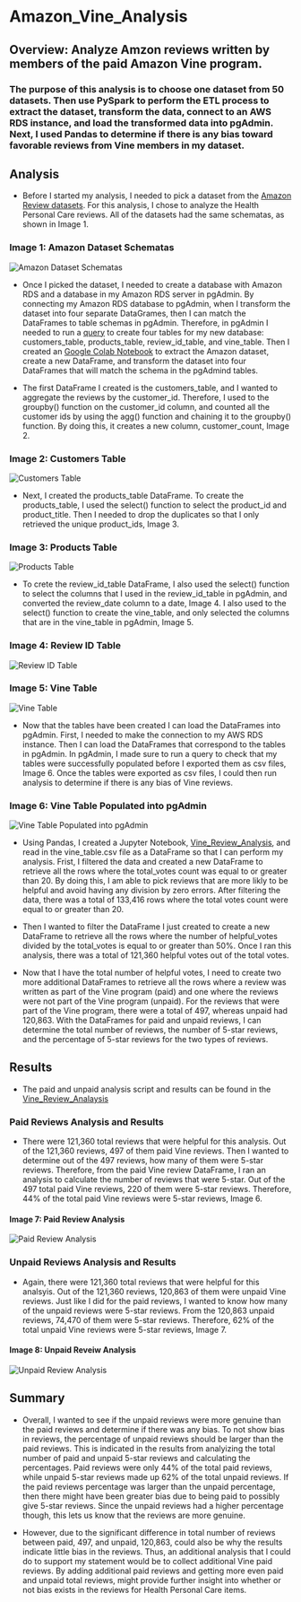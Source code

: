 # Amazon_Vine_Analysis
## Overview: Analyze Amzon reviews written by members of the paid Amazon Vine program. 
### The purpose of this analysis is to choose one dataset from 50 datasets. Then use PySpark to perform the ETL process to extract the dataset, transform the data, connect to an AWS RDS instance, and load the transformed data into pgAdmin. Next, I used Pandas to determine if there is any bias toward favorable reviews from Vine members in my dataset. 

## Analysis
- Before I started my analysis, I needed to pick a dataset from the [Amazon Review datasets](https://s3.amazonaws.com/amazon-reviews-pds/tsv/index.txt). For this analysis, I chose to analyze the Health Personal Care reviews. All of the datasets had the same schematas, as shown in Image 1. 

### Image 1: Amazon Dataset Schematas
![Amazon Dataset Schematas](https://github.com/mrma2318/Amazon_Vine_Analysis/blob/644263b4c0a89838d9cc286e2ce5981661c9c3e4/images/Amazon_Dataset_Schematas.png)

- Once I picked the dataset, I needed to create a database with Amazon RDS and a database in my Amazon RDS server in pgAdmin. By connecting my Amazon RDS database to pgAdmin, when I transform the dataset into four separate DataGrames, then I can match the DataFrames to table schemas in pgAdmin. Therefore, in pgAdmin I needed to run a [query](https://github.com/mrma2318/Amazon_Vine_Analysis/blob/6702da096dafe909c6bad6346c60324b0820f031/Starter_Code/challenge_schema.sql) to create four tables for my new database: customers_table, products_table, review_id_table, and vine_table. Then I created an [Google Colab Notebook](https://github.com/mrma2318/Amazon_Vine_Analysis/blob/52753046c31ead9a45984606d3c8290a5e417599/Amazon_Reviews_ETL.ipynb) to extract the Amazon dataset, create a new DataFrame, and transform the dataset into four DataFrames that will match the schema in the pgAdmind tables. 

- The first DataFrame I created is the customers_table, and I wanted to aggregate the reviews by the customer_id. Therefore, I used to the groupby() function on the customer_id column, and counted all the customer ids by using the agg() function and chaining it to the groupby() function. By doing this, it creates a new column, customer_count, Image 2. 

### Image 2: Customers Table
![Customers Table](https://github.com/mrma2318/Amazon_Vine_Analysis/blob/644263b4c0a89838d9cc286e2ce5981661c9c3e4/images/customers_table.png)

- Next, I created the products_table DataFrame. To create the products_table, I used the select() function to select the product_id and product_title. Then I needed to drop the duplicates so that I only retrieved the unique product_ids, Image 3. 

### Image 3: Products Table
![Products Table](https://github.com/mrma2318/Amazon_Vine_Analysis/blob/644263b4c0a89838d9cc286e2ce5981661c9c3e4/images/products_table.png)

- To crete the review_id_table DataFrame, I also used the select() function to select the columns that I used in the review_id_table in pgAdmin, and converted the review_date column to a date, Image 4. I also used to the select() function to create the vine_table, and only selected the columns that are in the vine_table in pgAdmin, Image 5. 

### Image 4: Review ID Table
![Review ID Table](https://github.com/mrma2318/Amazon_Vine_Analysis/blob/644263b4c0a89838d9cc286e2ce5981661c9c3e4/images/review_id_table.png)

### Image 5: Vine Table
![Vine Table](https://github.com/mrma2318/Amazon_Vine_Analysis/blob/644263b4c0a89838d9cc286e2ce5981661c9c3e4/images/vine_table.png)

- Now that the tables have been created I can load the DataFrames into pgAdmin. First, I needed to make the connection to my AWS RDS instance. Then I can load the DataFrames that correspond to the tables in pgAdmin. In pgAdmin, I made sure to run a query to check that my tables were successfully populated before I exported them as csv files, Image 6. Once the tables were exported as csv files, I could then run analysis to determine if there is any bias of Vine reviews. 

### Image 6: Vine Table Populated into pgAdmin
![Vine Table Populated into pgAdmin](https://github.com/mrma2318/Amazon_Vine_Analysis/blob/5de917fceab265f51cf80e24ae2f167b9f027dd5/images/pgAdmin_table.png)

- Using Pandas, I created a Jupyter Notebook, [Vine_Review_Analysis](https://github.com/mrma2318/Amazon_Vine_Analysis/blob/a7dc63a4d437ba32858ee054f9301043181b7728/Vine_Review_Analysis.ipynb), and read in the vine_table.csv file as a DataFrame so that I can perform my analysis. Frist, I filtered the data and created a new DataFrame to retrieve all the rows where the total_votes count was equal to or greater than 20. By doing this, I am able to pick reviews that are more likly to be helpful and avoid having any division by zero errors. After filtering the data, there was a total of 133,416 rows where the total votes count were equal to or greater than 20. 

- Then I wanted to filter the DataFrame I just created to create a new DataFrame to retrieve all the rows where the number of helpful_votes divided by the total_votes is equal to or greater than 50%. Once I ran this analysis, there was a total of 121,360 helpful votes out of the total votes. 

- Now that I have the total number of helpful votes, I need to create two more additional DataFrames to retrieve all the rows where a review was written as part of the Vine program (paid) and one where the reviews were not part of the Vine program (unpaid). For the reviews that were part of the Vine program, there were a total of 497, whereas unpaid had 120,863. With the DataFrames for paid and unpaid reviews, I can determine the total number of reviews, the number of 5-star reviews, and the percentage of 5-star reviews for the two types of reviews. 

## Results
- The paid and unpaid analysis script and results can be found in the [Vine_Review_Analaysis](https://github.com/mrma2318/Amazon_Vine_Analysis/blob/a7dc63a4d437ba32858ee054f9301043181b7728/Vine_Review_Analysis.ipynb)
### Paid Reviews Analysis and Results
- There were 121,360 total reviews that were helpful for this analysis. Out of the 121,360 reviews, 497 of them paid Vine reviews. Then I wanted to determine out of the 497 reviews, how many of them were 5-star reviews. Therefore, from the paid Vine review DataFrame, I ran an analysis to calculate the number of reviews that were 5-star. Out of the 497 total paid Vine reviews, 220 of them were 5-star reviews. Therefore, 44% of the total paid Vine reviews were 5-star reviews, Image 6. 

#### Image 7: Paid Review Analysis
![Paid Review Analysis](https://github.com/mrma2318/Amazon_Vine_Analysis/blob/644263b4c0a89838d9cc286e2ce5981661c9c3e4/images/paid_review_analysis.png)

### Unpaid Reviews Analysis and Results
- Again, there were 121,360 total reviews that were helpful for this analsyis. Out of the 121,360 reviews, 120,863 of them were unpaid Vine reviews. Just like I did for the paid reviews, I wanted to know how many of the unpaid reviews were 5-star reviews. From the 120,863 unpaid reviews, 74,470 of them were 5-star reviews. Therefore, 62% of the total unpaid Vine reviews were 5-star reviews, Image 7. 

#### Image 8: Unpaid Reveiw Analysis
![Unpaid Review Analysis](https://github.com/mrma2318/Amazon_Vine_Analysis/blob/644263b4c0a89838d9cc286e2ce5981661c9c3e4/images/unpaid_review_analysis.png)

## Summary
- Overall, I wanted to see if the unpaid reviews were more genuine than the paid reviews and determine if there was any bias. To not show bias in reviews, the percentage of unpaid reviews should be larger than the paid reviews. This is indicated in the results from analyizing the total number of paid and unpaid 5-star reviews and calculating the percentages. Paid reviews were only 44% of the total paid reviews, while unpaid 5-star reviews made up 62% of the total unpaid reviews. If the paid reviews percentage was larger than the unpaid percentage, then there might have been greater bias due to being paid to possibly give 5-star reviews. Since the unpaid reviews had a higher percentage though, this lets us know that the reviews are more genuine. 

- However, due to the significant difference in total number of reviews between paid, 497, and unpaid, 120,863, could also be why the results indicate little bias in the reviews. Thus, an additional analysis that I could do to support my statement would be to collect additional Vine paid reviews. By adding additional paid reviews and getting more even paid and unpaid total reviews, might provide further insight into whether or not bias exists in the reviews for Health Personal Care items. 